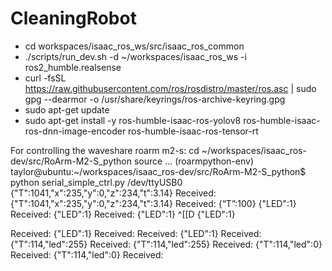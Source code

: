 # CleaningRobot


- cd workspaces/isaac_ros_ws/src/isaac_ros_common
- ./scripts/run_dev.sh -d ~/workspaces/isaac_ros_ws -i ros2_humble.realsense
- curl -fsSL https://raw.githubusercontent.com/ros/rosdistro/master/ros.asc | sudo gpg --dearmor -o /usr/share/keyrings/ros-archive-keyring.gpg
- sudo apt-get update
- sudo apt-get install -y ros-humble-isaac-ros-yolov8 ros-humble-isaac-ros-dnn-image-encoder ros-humble-isaac-ros-tensor-rt


For controlling the waveshare roarm m2-s:
cd ~/workspaces/isaac_ros-dev/src/RoArm-M2-S_python
source ...
(roarmpython-env) taylor@ubuntu:~/workspaces/isaac_ros-dev/src/RoArm-M2-S_python$ python serial_simple_ctrl.py /dev/ttyUSB0
{"T":1041,"x":235,"y":0,"z":234,"t":3.14}
Received: {"T":1041,"x":235,"y":0,"z":234,"t":3.14}
Received: 
{“T”:100}
{"LED":1}
Received: {"LED":1}
Received: 
{"LED":1}
^[[D
{"LED":1}

Received: {"LED":1}
Received: 
Received: {"LED":1}
Received: 
{"T":114,"led":255}
Received: {"T":114,"led":255}
Received: 
{"T":114,"led":0}      
Received: {"T":114,"led":0}
Received: 
